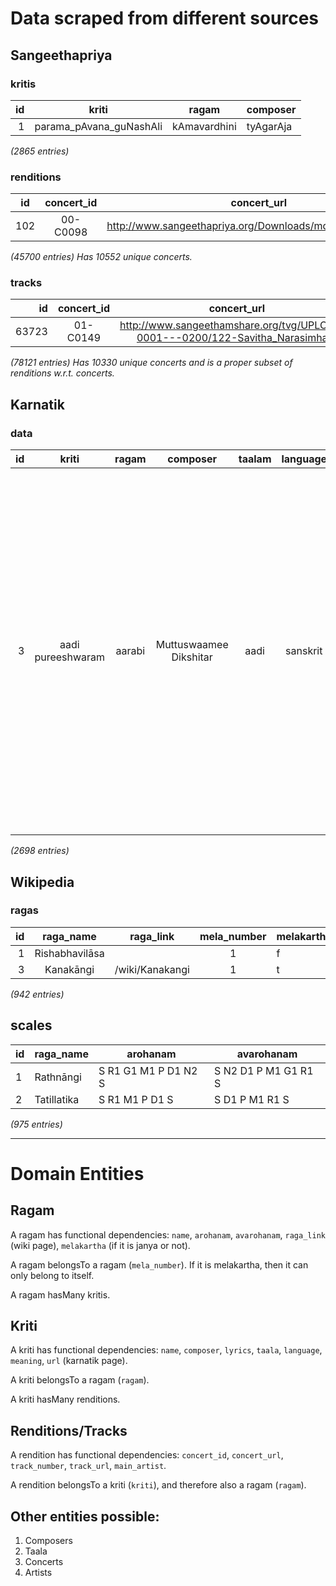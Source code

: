 # Data scraped from different sources

## Sangeethapriya

### kritis
 id |          kriti          |    ragam     | composer
---:|:-----------------------:|:------------:|:----------
  1 | parama_pAvana_guNashAli | kAmavardhini | tyAgarAja


_(2865 entries)_

### renditions
 id  | concert_id |  concert_url  | track |  kriti | ragam  | composer  | main_artist  | ragam_id
-----|:----------:|:-------------:|:-----:|:------:|:------:|:---------:|:------------:|:---------
 102 | 00-C0098   | http://www.sangeethapriya.org/Downloads/mdr/MDR_Concert2/ |   207 | nagumOmu_ganalEni | AbhEri | tyAgarAja | MD Ramanathan |      195


 _(45700 entries)_
 _Has 10552 unique concerts._
 
### tracks

   id   | concert_id | concert_url  | track_number | track_url
-------:|:-----------:|:-----------:|:------------:|:----------
 63723 | 01-C0149   | http://www.sangeethamshare.org/tvg/UPLOADS-0001---0200/122-Savitha_Narasimhan/ |            1 | http://sangeethapriya.ravisnet.com:8080/cgi-bin/download.cgi?c2FuZ2VldGhhbXNoYXJlLm9yZy9wdWJsaWNfaHRtbC90dmcvVVBMT0FEUy0wMDAxLS0tMDIwMC8xMjItU2F2aXRoYV9OYXJhc2ltaGFuLzAxLXNoYW1iaE9fbWFoQWRFdmEtYmF1TGkubXAz


_(78121 entries)_
 _Has 10330 unique concerts and is a proper subset of renditions w.r.t. concerts._

## Karnatik

### data
 id | kriti | ragam  |  composer  | taalam | language | lyrics |   meaning   | notation |    url    | ragam_id
---:|:-----:|:------:|:----------:|:------:|:--------:|:------:|:-----------:|:--------:|:---------:|:----------
  3 | aadi pureeshwaram | aarabi | Muttuswaamee Dikshitar | aadi   | sanskrit | "content"=>"\"samaashTi caraNam\"=>\"vidhi haripoojita tyaagaraajaangam<br> aaditya kOTi prakaasha lingam\",\"pallavi\"=>\"aadi pureeswaram sadaa bhajEham<br> tripura sundaree samEta vara guruguha janakam<br> vandita munisha mukham<br> (aadi)\",\"madhyama kaalam\"=>\"nandi poojita swayambu lingam<br> naakaka vacatara saikaTa lingam<br>\",\"ciTTai swaram\"=>\"P,,DDPMP DDPPMGRS R,,DSRPD SRDSRMPD<br> S,,D,S,R MGRRSNDD R,,DSRPD SMPDSDPM<br> (aadi)\"", "has-named-stanzas"=>"true" | <b>Meaning:</b><br> I sing the glory of aadipureeshwara always, who is in the company of goddess Tripurasundari. He is the father of the supreme Guruguha and is adored by a host of sages. He is the renowned Tyaagaraaja worshipped by Brahma and Vishnu. His image shines wit the brilliance of crores of suns and the self-originated one worshipped by Nandi. His form made of sand is covered with an armour of serpents. |          | http://www.karnatik.com/c1725.shtml |      270


_(2698 entries)_

## Wikipedia

### ragas
 id |   raga_name    |    raga_link    | mela_number | melakartha
---:|:--------------:|:---------------:|:-----------:|:-----------
  1 | Rishabhavilāsa |                 |           1 | f
  3 | Kanakāngi      | /wiki/Kanakangi |           1 | t


_(942 entries)_

## scales
 id |  raga_name  |       arohanam       |      avarohanam
----|-------------|----------------------|----------------------
  1 | Rathnāngi   | S R1 G1 M1 P D1 N2 S | S N2 D1 P M1 G1 R1 S
  2 | Tatillatika | S R1 M1 P D1 S       | S D1 P M1 R1 S 


_(975 entries)_

-----------------------

# Domain Entities


## Ragam

A ragam has functional dependencies: `name`, `arohanam`, `avarohanam`, `raga_link` (wiki page), `melakartha` (if it is janya or not). 

A ragam belongsTo a ragam (`mela_number`). If it is melakartha, then it can only belong to itself.

A ragam hasMany kritis.

## Kriti

A kriti has functional dependencies: `name`, `composer`, `lyrics`, `taala`, `language`, `meaning`, `url` (karnatik page).

A kriti belongsTo a ragam (`ragam`).

A kriti hasMany renditions.

## Renditions/Tracks

A rendition has functional dependencies: `concert_id`, `concert_url`, `track_number`, `track_url`, `main_artist`.

A rendition belongsTo a kriti (`kriti`), and therefore also a ragam (`ragam`).


## Other entities possible:

1. Composers
2. Taala
3. Concerts
4. Artists


